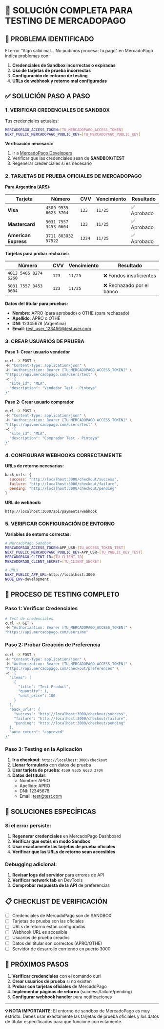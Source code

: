 # 🔧 SOLUCIÓN COMPLETA PARA TESTING DE MERCADOPAGO

## 🎯 **PROBLEMA IDENTIFICADO**

El error "Algo salió mal... No pudimos procesar tu pago" en MercadoPago indica problemas con:

1. **Credenciales de Sandbox incorrectas o expiradas**
2. **Uso de tarjetas de prueba incorrectas**
3. **Configuración de entorno de testing**
4. **URLs de webhook y retorno mal configuradas**

## ✅ **SOLUCIÓN PASO A PASO**

### **1. VERIFICAR CREDENCIALES DE SANDBOX**

Tus credenciales actuales:
```bash
MERCADOPAGO_ACCESS_TOKEN=[TU_MERCADOPAGO_ACCESS_TOKEN]
NEXT_PUBLIC_MERCADOPAGO_PUBLIC_KEY=[TU_MERCADOPAGO_PUBLIC_KEY]
```

**Verificación necesaria:**
1. Ir a [MercadoPago Developers](https://www.mercadopago.com.ar/developers/panel/app)
2. Verificar que las credenciales sean de **SANDBOX/TEST**
3. Regenerar credenciales si es necesario

### **2. TARJETAS DE PRUEBA OFICIALES DE MERCADOPAGO**

**Para Argentina (ARS):**

| Tarjeta | Número | CVV | Vencimiento | Resultado |
|---------|--------|-----|-------------|-----------|
| **Visa** | `4509 9535 6623 3704` | `123` | `11/25` | ✅ Aprobado |
| **Mastercard** | `5031 7557 3453 0604` | `123` | `11/25` | ✅ Aprobado |
| **American Express** | `3711 803032 57522` | `1234` | `11/25` | ✅ Aprobado |

**Tarjetas para probar rechazos:**

| Número | CVV | Vencimiento | Resultado |
|--------|-----|-------------|-----------|
| `4013 5406 8274 6260` | `123` | `11/25` | ❌ Fondos insuficientes |
| `5031 7557 3453 0604` | `123` | `11/25` | ❌ Rechazado por el banco |

**Datos del titular para pruebas:**
- **Nombre**: APRO (para aprobado) o OTHE (para rechazado)
- **Apellido**: APRO o OTHE
- **DNI**: 12345678 (Argentina)
- **Email**: test_user_123456@testuser.com

### **3. CREAR USUARIOS DE PRUEBA**

**Paso 1: Crear usuario vendedor**
```bash
curl -X POST \
-H "Content-Type: application/json" \
-H "Authorization: Bearer [TU_MERCADOPAGO_ACCESS_TOKEN]" \
"https://api.mercadopago.com/users/test" \
-d '{
  "site_id": "MLA",
  "description": "Vendedor Test - Pinteya"
}'
```

**Paso 2: Crear usuario comprador**
```bash
curl -X POST \
-H "Content-Type: application/json" \
-H "Authorization: Bearer [TU_MERCADOPAGO_ACCESS_TOKEN]" \
"https://api.mercadopago.com/users/test" \
-d '{
  "site_id": "MLA",
  "description": "Comprador Test - Pinteya"
}'
```

### **4. CONFIGURAR WEBHOOKS CORRECTAMENTE**

**URLs de retorno necesarias:**
```javascript
back_urls: {
  success: "http://localhost:3000/checkout/success",
  failure: "http://localhost:3000/checkout/failure", 
  pending: "http://localhost:3000/checkout/pending"
}
```

**URL de webhook:**
```
http://localhost:3000/api/payments/webhook
```

### **5. VERIFICAR CONFIGURACIÓN DE ENTORNO**

**Variables de entorno correctas:**
```bash
# MercadoPago Sandbox
MERCADOPAGO_ACCESS_TOKEN=APP_USR-[TU_ACCESS_TOKEN_TEST]
NEXT_PUBLIC_MERCADOPAGO_PUBLIC_KEY=APP_USR-[TU_PUBLIC_KEY_TEST]
MERCADOPAGO_CLIENT_ID=[TU_CLIENT_ID]
MERCADOPAGO_CLIENT_SECRET=[TU_CLIENT_SECRET]

# URLs
NEXT_PUBLIC_APP_URL=http://localhost:3000
NODE_ENV=development
```

## 🧪 **PROCESO DE TESTING COMPLETO**

### **Paso 1: Verificar Credenciales**
```bash
# Test de credenciales
curl -X GET \
-H "Authorization: Bearer [TU_MERCADOPAGO_ACCESS_TOKEN]" \
"https://api.mercadopago.com/users/me"
```

### **Paso 2: Probar Creación de Preferencia**
```bash
curl -X POST \
-H "Content-Type: application/json" \
-H "Authorization: Bearer [TU_MERCADOPAGO_ACCESS_TOKEN]" \
"https://api.mercadopago.com/checkout/preferences" \
-d '{
  "items": [
    {
      "title": "Test Product",
      "quantity": 1,
      "unit_price": 100
    }
  ],
  "back_urls": {
    "success": "http://localhost:3000/checkout/success",
    "failure": "http://localhost:3000/checkout/failure",
    "pending": "http://localhost:3000/checkout/pending"
  },
  "auto_return": "approved"
}'
```

### **Paso 3: Testing en la Aplicación**

1. **Ir a checkout**: `http://localhost:3000/checkout`
2. **Llenar formulario** con datos de prueba
3. **Usar tarjeta de prueba**: `4509 9535 6623 3704`
4. **Datos del titular**: 
   - Nombre: APRO
   - Apellido: APRO
   - DNI: 12345678
   - Email: test@test.com

## 🔧 **SOLUCIONES ESPECÍFICAS**

### **Si el error persiste:**

1. **Regenerar credenciales** en MercadoPago Dashboard
2. **Verificar que estés en modo Sandbox**
3. **Usar exactamente las tarjetas de prueba oficiales**
4. **Verificar que las URLs de retorno sean accesibles**

### **Debugging adicional:**

1. **Revisar logs del servidor** para errores de API
2. **Verificar network tab** en DevTools
3. **Comprobar respuesta de la API** de preferencias

## 📋 **CHECKLIST DE VERIFICACIÓN**

- [ ] Credenciales de MercadoPago son de SANDBOX
- [ ] Tarjetas de prueba son las oficiales
- [ ] URLs de retorno están configuradas
- [ ] Webhook URL es accesible
- [ ] Usuarios de prueba creados
- [ ] Datos del titular son correctos (APRO/OTHE)
- [ ] Servidor de desarrollo corriendo en puerto 3000

## 🚀 **PRÓXIMOS PASOS**

1. **Verificar credenciales** con el comando curl
2. **Crear usuarios de prueba** si no existen
3. **Probar con tarjetas oficiales** de MercadoPago
4. **Implementar páginas de retorno** (success/failure/pending)
5. **Configurar webhook handler** para notificaciones

---

**💡 NOTA IMPORTANTE**: El entorno de sandbox de MercadoPago es muy estricto. Debes usar exactamente las tarjetas de prueba oficiales y los datos de titular especificados para que funcione correctamente.
